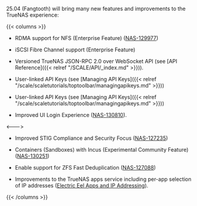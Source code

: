 &NewLine;

25.04 (Fangtooth) will bring many new features and improvements to the TrueNAS experience:

{{< columns >}}
* RDMA support for NFS (Enterprise Feature) ([NAS-129977](https://ixsystems.atlassian.net/browse/NAS-129977))
  
* iSCSI Fibre Channel support (Enterprise Feature)

* Versioned TrueNAS JSON-RPC 2.0 over WebSocket API (see [API Reference]({{< relref "/SCALE/API/_index.md" >}})).

* User-linked API Keys (see [Managing API Keys]({{< relref "/scale/scaletutorials/toptoolbar/managingapikeys.md" >}}))

* User-linked API Keys (see [Managing API Keys]({{< relref "/scale/scaletutorials/toptoolbar/managingapikeys.md" >}}))

* Improved UI Login Experience ([NAS-130810](https://ixsystems.atlassian.net/browse/NAS-130810)).

<--->

* Improved STIG Compliance and Security Focus ([NAS-127235](https://ixsystems.atlassian.net/browse/NAS-127235))

* Containers (Sandboxes) with Incus (Experimental Community Feature) ([NAS-130251](https://ixsystems.atlassian.net/browse/NAS-130251))

* Enable support for ZFS Fast Deduplication ([NAS-127088](https://ixsystems.atlassian.net/browse/NAS-127088))

* Improvements to the TrueNAS apps service including per-app selection of IP addresses ([Electric Eel Apps and IP Addressing](https://forums.truenas.com/t/electric-eel-apps-and-ip-addressing/27445)).

{{< /columns >}}
